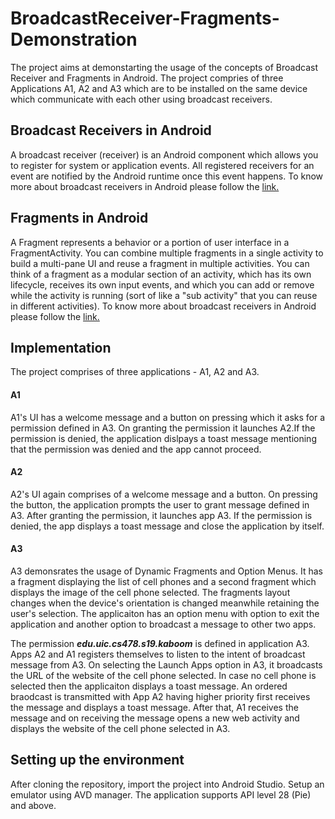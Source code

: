 # BroadcastReceiver-Fragments-Demonstration 

The project aims at demonstarting the usage of the concepts of Broadcast Receiver and Fragments in Android. The project compries of three Applications A1, A2 and A3 which are to be installed on the same device which communicate with each other using broadcast receivers.

## Broadcast Receivers in Android
A broadcast receiver (receiver) is an Android component which allows you to register for system or application events. All registered receivers for an event are notified by the Android runtime once this event happens. To know more about broadcast receivers in Android please follow the [link.](https://developer.android.com/reference/android/content/BroadcastReceiver)

## Fragments in Android
A Fragment represents a behavior or a portion of user interface in a FragmentActivity. You can combine multiple fragments in a single activity to build a multi-pane UI and reuse a fragment in multiple activities. You can think of a fragment as a modular section of an activity, which has its own lifecycle, receives its own input events, and which you can add or remove while the activity is running (sort of like a "sub activity" that you can reuse in different activities). To know more about broadcast receivers in Android please follow the [link.](https://developer.android.com/guide/components/fragments)

## Implementation
The project comprises of three applications - A1, A2 and A3. 
#### A1
A1's UI has a welcome message and a button on pressing which it asks for a permission defined in A3. On granting the permission it launches A2.If the permission is denied, the application dislpays a toast message mentioning that the permission was denied and the app cannot proceed.
#### A2
A2's UI again comprises of a welcome message and a button. On pressing the button, the application prompts the user to grant message defined in A3. After granting the permission, it launches app A3. If the permission is denied, the app displays a toast message and close the application by itself.
#### A3
A3 demonsrates the usage of Dynamic Fragments and Option Menus. It has a fragment displaying the list of cell phones and a second fragment which displays the image of the cell phone selected. The fragments layout changes when the device's orientation is changed meanwhile retaining the user's selection. The applicaiton has an option menu with option to exit the application and another option to broadcast a message to other two apps.

The permission ***edu.uic.cs478.s19.kaboom*** is defined in application A3. Apps A2 and A1 registers themselves to listen to the intent of broadcast message from A3. On selecting the Launch Apps option in A3, it broadcasts the URL of the website of the cell phone selected. In case no cell phone is selected then the applicaiton displays a toast message. An ordered braodcast is transmitted with App A2 having higher priority first receives the message and displays a toast message. After that, A1 receives the message and on receiving the message opens a new web activity and displays the website of the cell phone selected in A3.
## Setting up the environment
After cloning the repository, import the project into Android Studio. Setup an emulator using AVD manager. The application supports API level 28 (Pie) and above.
